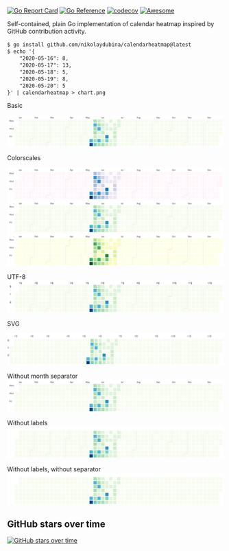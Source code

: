 [![Go Report Card](https://goreportcard.com/badge/github.com/nikolaydubina/calendarheatmap)](https://goreportcard.com/report/github.com/nikolaydubina/calendarheatmap)
[![Go Reference](https://pkg.go.dev/badge/github.com/nikolaydubina/calendarheatmap/charts.svg)](https://pkg.go.dev/github.com/nikolaydubina/calendarheatmap/charts)
[![codecov](https://codecov.io/gh/nikolaydubina/calendarheatmap/branch/master/graph/badge.svg)](https://codecov.io/gh/nikolaydubina/calendarheatmap)
[![Awesome](https://cdn.rawgit.com/sindresorhus/awesome/d7305f38d29fed78fa85652e3a63e154dd8e8829/media/badge.svg)](https://github.com/sindresorhus/awesome)

Self-contained, plain Go implementation of calendar heatmap inspired by GitHub contribution activity.

```
$ go install github.com/nikolaydubina/calendarheatmap@latest 
$ echo '{
    "2020-05-16": 8,
    "2020-05-17": 13,
    "2020-05-18": 5,
    "2020-05-19": 8,
    "2020-05-20": 5
}' | calendarheatmap > chart.png
```

Basic

![basic](docs/basic.png)

Colorscales

![col1](docs/colorscale-1.png)
![col2](docs/colorscale-2.png)
![col2](docs/colorscale-3.png)

UTF-8
![col1](docs/korean.png)

SVG

![svg](docs/korean.svg)

Without month separator
![nosep](docs/noseparator.png)

Without labels
![nolab](docs/nolabels.png)

Without labels, without separator
![nosep_nolab](docs/noseparator_nolabels.png)

## GitHub stars over time

[![GitHub stars over time](https://starchart.cc/nikolaydubina/calendarheatmap.svg)](https://starchart.cc/nikolaydubina/calendarheatmap)
